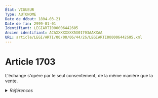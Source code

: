 ```yaml
---
État: VIGUEUR
Type: AUTONOME
Date de début: 1804-03-21
Date de fin: 2999-01-01
Identifiant: LEGIARTI000006442605
Ancien identifiant: ACAXXXXXXXX5X01703AAXXAA
URL: article/LEGI/ARTI/00/00/06/44/26/LEGIARTI000006442605.xml
---
```


<h1>Article 1703</h1>

L'échange s'opère par le seul consentement, de la même manière que la vente.


<details>
  <summary><em>Références</em></summary>

  <h2>Références faites par l'article</h2>
  
  <ul>
    <li>
      CODIFICATION source Loi 1804-03-07
    </li>
    <li>
      CREATION source Loi 1804-03-07 promulguée le 17 mars 1804
    </li>
  </ul>
</details>
